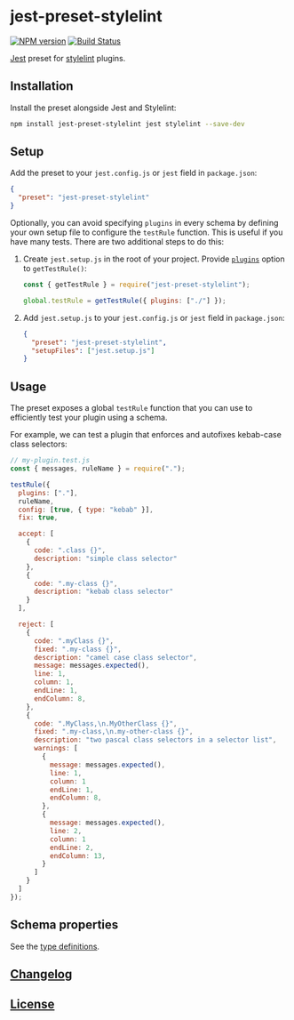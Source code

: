 # jest-preset-stylelint

[![NPM version](https://img.shields.io/npm/v/jest-preset-stylelint.svg)](https://www.npmjs.org/package/jest-preset-stylelint) [![Build Status](https://github.com/stylelint/jest-preset-stylelint/workflows/CI/badge.svg)](https://github.com/stylelint/jest-preset-stylelint/actions)

[Jest](https://facebook.github.io/jest/) preset for [stylelint](https://github.com/stylelint) plugins.

## Installation

Install the preset alongside Jest and Stylelint:

```bash
npm install jest-preset-stylelint jest stylelint --save-dev
```

## Setup

Add the preset to your `jest.config.js` or `jest` field in `package.json`:

```json
{
  "preset": "jest-preset-stylelint"
}
```

Optionally, you can avoid specifying `plugins` in every schema by defining your own setup file to configure the `testRule` function. This is useful if you have many tests. There are two additional steps to do this:

1. Create `jest.setup.js` in the root of your project. Provide [`plugins`](#plugins-arraystring) option to `getTestRule()`:

   ```js
   const { getTestRule } = require("jest-preset-stylelint");

   global.testRule = getTestRule({ plugins: ["./"] });
   ```

2. Add `jest.setup.js` to your `jest.config.js` or `jest` field in `package.json`:

   ```json
   {
     "preset": "jest-preset-stylelint",
     "setupFiles": ["jest.setup.js"]
   }
   ```

## Usage

The preset exposes a global `testRule` function that you can use to efficiently test your plugin using a schema.

For example, we can test a plugin that enforces and autofixes kebab-case class selectors:

```js
// my-plugin.test.js
const { messages, ruleName } = require(".");

testRule({
  plugins: ["."],
  ruleName,
  config: [true, { type: "kebab" }],
  fix: true,

  accept: [
    {
      code: ".class {}",
      description: "simple class selector"
    },
    {
      code: ".my-class {}",
      description: "kebab class selector"
    }
  ],

  reject: [
    {
      code: ".myClass {}",
      fixed: ".my-class {}",
      description: "camel case class selector",
      message: messages.expected(),
      line: 1,
      column: 1,
      endLine: 1,
      endColumn: 8,
    },
    {
      code: ".MyClass,\n.MyOtherClass {}",
      fixed: ".my-class,\n.my-other-class {}",
      description: "two pascal class selectors in a selector list",
      warnings: [
        {
          message: messages.expected(),
          line: 1,
          column: 1
          endLine: 1,
          endColumn: 8,
        },
        {
          message: messages.expected(),
          line: 2,
          column: 1
          endLine: 2,
          endColumn: 13,
        }
      ]
    }
  ]
});
```

## Schema properties

See the [type definitions](index.d.ts).

## [Changelog](CHANGELOG.md)

## [License](LICENSE)
